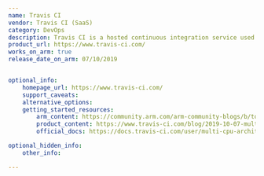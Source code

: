 ```yaml
---
name: Travis CI 
vendor: Travis CI (SaaS)
category: DevOps
description: Travis CI is a hosted continuous integration service used to build and test software projects hosted on GitHub, Bitbucket, GitLab, Perforce, Apache Subversion and Assembla.
product_url: https://www.travis-ci.com/
works_on_arm: true
release_date_on_arm: 07/10/2019


optional_info:
    homepage_url: https://www.travis-ci.com/
    support_caveats:
    alternative_options:
    getting_started_resources:
        arm_content: https://community.arm.com/arm-community-blogs/b/tools-software-ides-blog/posts/travis-ci-partner-queue-solution-for-open-source-projects
        product_content: https://www.travis-ci.com/blog/2019-10-07-multi-cpu-architecture-support/
        official_docs: https://docs.travis-ci.com/user/multi-cpu-architectures/

optional_hidden_info:
    other_info: 

---
```

